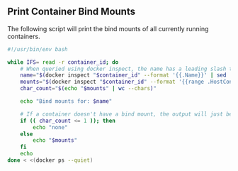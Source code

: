 ## Print Container Bind Mounts

The following script will print the bind mounts of all currently running containers.

```bash
#!/usr/bin/env bash

while IFS= read -r container_id; do
    # When queried using docker inspect, the name has a leading slash that is removed using sed
    name="$(docker inspect "$container_id" --format '{{.Name}}' | sed 's|^/||g')"
    mounts="$(docker inspect "$container_id" --format '{{range .HostConfig.Binds}}{{println .}}{{end}}')"
    char_count="$(echo "$mounts" | wc --chars)"

    echo "Bind mounts for: $name"

    # If a container doesn't have a bind mount, the output will just be a newline hence the 1 character
    if (( char_count <= 1 )); then
        echo "none"
    else
        echo "$mounts"
    fi
    echo
done < <(docker ps --quiet)
```

